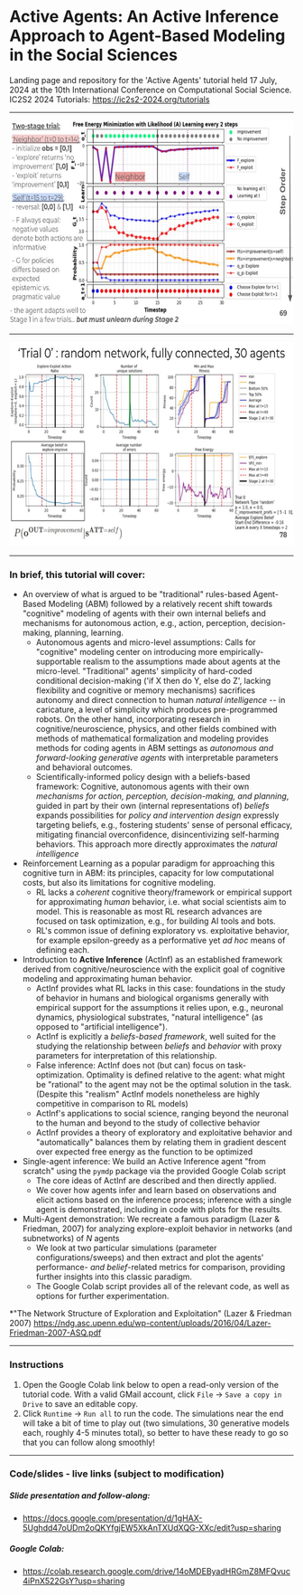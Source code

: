 # Active Agents: An Active Inference Approach to Agent-Based Modeling in the Social Sciences
Landing page and repository for the 'Active Agents' tutorial held 17 July, 2024 at the 10th International Conference on Computational Social Science.
IC2S2 2024 Tutorials: https://ic2s2-2024.org/tutorials
__________________________
<img src="https://github.com/apashea/IC2S2-Active-Inference-Tutorial/blob/main/Single-Agent%20Inference%20-%20Simulation%201.jpg?raw=true" width="640" height="360">

__________________________

<img src="https://github.com/apashea/IC2S2-Active-Inference-Tutorial/blob/main/Multi-Agent%20Inference%20-%20Simulation%201.jpg?raw=true" width="640" height="360">

__________________________

### In brief, this tutorial will cover:
- An overview of what is argued to be "traditional" rules-based Agent-Based Modeling (ABM) followed by a relatively recent shift towards "cognitive" modeling of agents with their own internal beliefs and mechanisms for autonomous action, e.g., action, perception, decision-making, planning, learning.
  - Autonomous agents and micro-level assumptions: Calls for "cognitive" modeling center on introducing more empirically-supportable realism to the assumptions made about agents at the micro-level. "Traditional" agents' simplicity of hard-coded conditional decision-making ('if X then do Y, else do Z', lacking flexibility and cognitive or memory mechanisms) sacrifices autonomy and direct connection to human *natural intelligence* -- in caricature, a level of simplicity which produces pre-programmed robots. On the other hand, incorporating research in cognitive/neuroscience, physics, and other fields combined with methods of mathematical formalization and modeling provides methods for coding agents in ABM settings as *autonomous and forward-looking generative agents* with interpretable parameters and behavioral outcomes.
  - Scientifically-informed policy design with a beliefs-based framework: Cognitive, autonomous agents with their own *mechanisms for  action, perception, decision-making, and planning*, guided in part by their own (internal representations of) *beliefs* expands possibilities for *policy and intervention design* expressly targeting beliefs, e.g., fostering students' sense of personal efficacy, mitigating financial overconfidence, disincentivizing self-harming behaviors. This approach more directly approximates the *natural intelligence*
- Reinforcement Learning as a popular paradigm for approaching this cognitive turn in ABM: its principles, capacity for low computational costs, but also its limitations for cognitive modeling.
  - RL lacks a *coherent* cognitive theory/framework or empirical support for approximating *human* behavior, i.e. what social scientists aim to model. This is reasonable as most RL research advances are focused on task optimization, e.g., for building AI tools and bots.
  - RL's common issue of defining exploratory vs. exploitative behavior, for example epsilon-greedy as a performative yet *ad hoc* means of defining each.
- Introduction to **Active Inference** (ActInf) as an established framework derived from cognitive/neuroscience with the explicit goal of cognitive modeling and approximating human behavior.
  - ActInf provides what RL lacks in this case: foundations in the study of behavior in humans and biological organisms generally with empirical support for the assumptions it relies upon, e.g., neuronal dynamics, physiological substrates, "natural intelligence" (as opposed to "artificial intelligence").
  - ActInf is explicitly a *beliefs-based framework*, well suited for the studying the relationship between *beliefs* and *behavior* with proxy parameters for interpretation of this relationship.
  - False inference: ActInf does not (but can) focus on task-optimization. Optimality is defined relative to the agent: what might be "rational" to the agent may not be the optimal solution in the task. (Despite this "realism" ActInf models nonetheless are highly competitive in comparison to RL models)
  - ActInf's applications to social science, ranging beyond the neuronal to the human and beyond to the study of collective behavior
  - ActInf provides a theory of exploratory and exploitative behavior and "automatically" balances them by relating them in gradient descent over expected free energy as the function to be optimized
- Single-agent inference: We build an Active Inference agent "from scratch" using the `pymdp` package via the provided Google Colab script
  - The core ideas of ActInf are described and then directly applied.
  - We cover how agents infer and learn based on observations and elicit actions based on the inference process; inference with a single agent is demonstrated, including in code with plots for the results.
- Multi-Agent demonstration: We recreate a famous paradigm (Lazer & Friedman, 2007) for analyzing explore-exploit behavior in networks (and subnetworks) of $N$ agents
  - We look at two particular simulations (parameter configurations/sweeps) and then extract and plot the agents' performance- *and belief*-related metrics for comparison, providing further insights into this classic paradigm.
  - The Google Colab script provides all of the relevant code, as well as options for further experimentation.
 
*"The Network Structure of Exploration and Exploitation" (Lazer & Friedman 2007) https://ndg.asc.upenn.edu/wp-content/uploads/2016/04/Lazer-Friedman-2007-ASQ.pdf
__________________________
### Instructions
1. Open the Google Colab link below to open a read-only version of the tutorial code. With a valid GMail account, click `File` $\rightarrow$ `Save a copy in Drive` to save an editable copy.
2. Click `Runtime` $\rightarrow$ `Run all` to run the code. The simulations near the end will take a bit of time to play out (two simulations, 30 generative models each, roughly 4-5 minutes total), so better to have these ready to go so that you can follow along smoothly!

__________________________
### Code/slides - live links (subject to modification)

##### Slide presentation and follow-along:
- https://docs.google.com/presentation/d/1gHAX-5Ughdd47oUDm2oQKYfgjEW5XkAnTXUdXQG-XXc/edit?usp=sharing
##### Google Colab:
- https://colab.research.google.com/drive/14oMDEByadHRGmZ8MFQvuc4iPnX522GsY?usp=sharing
